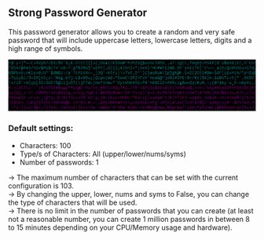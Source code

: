 ## Strong Password Generator
This password generator allows you to create a random and very safe password that will include uppercase letters, lowercase letters, digits and a high range of symbols.

<img src="pass.png">


### Default settings:
- Characters: 100
- Type/s of Characters: All (upper/lower/nums/syms)
- Number of passwords: 1

→ The maximum number of characters that can be set with the current configuration is 103. <br />→ By changing the upper, lower, nums and syms to False, you can change the type of characters that will be used. <br />→ There is no limit in the number of passwords that you can create (at least not a reasonable number, you can create 1 million passwords in between 8 to 15 minutes depending on your CPU/Memory usage and hardware).
